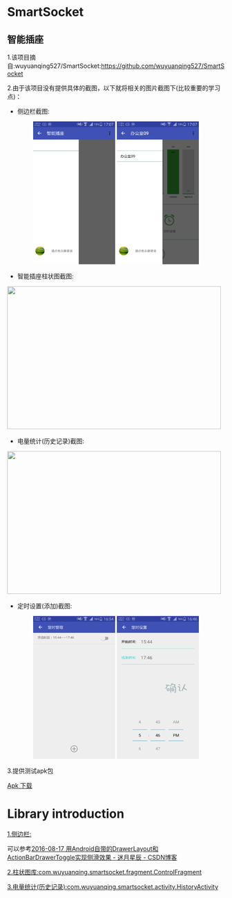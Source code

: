# SmartSocket
## 智能插座

1.该项目摘自:wuyuanqing527/SmartSocket:https://github.com/wuyuanqing527/SmartSocket

2.由于该项目没有提供具体的截图，以下就将相关的图片截图下(比较重要的学习点)：

- 侧边栏截图:


<div align="center">
<img src="https://github.com/bisummer/SmartSocket/blob/master/Screenshot/02.%E4%BE%A7%E8%BE%B9%E6%A0%8F20180614.png" height="330" width="190" >
<img src="https://github.com/bisummer/SmartSocket/blob/master/Screenshot/12.%E4%BE%A7%E8%BE%B9%E6%A0%8F(%E5%B7%B2%E7%99%BB%E5%BD%95)20180614.png" height="330" width="190" >
 </div>
 

- 智能插座柱状图截图:

<img src="(https://github.com/bisummer/SmartSocket/blob/master/Screenshot/11.%E9%A6%96%E9%A1%B5(%E5%B7%B2%E7%99%BB%E5%BD%95)20180614.png"  height="330" width="495">


- 电量统计(历史记录)截图:

<img src="(https://github.com/bisummer/SmartSocket/blob/master/Screenshot/21.%E7%94%B5%E9%87%8F%E7%BB%9F%E8%AE%A1(%E5%8E%86%E5%8F%B2%E8%AE%B0%E5%BD%95)20180614.png"  height="330" width="495">


- 定时设置(添加)截图:

<div align="center">
<img src="https://github.com/bisummer/SmartSocket/blob/master/Screenshot/31.%E5%AE%9A%E6%97%B6%E8%AE%BE%E7%BD%AE20180614.png" height="330" width="190" >
<img src="https://github.com/bisummer/SmartSocket/blob/master/Screenshot/32.%E5%AE%9A%E6%97%B6%E8%AE%BE%E7%BD%AE(%E6%B7%BB%E5%8A%A0)20180614.png" height="330" width="190" >
 </div>
 
3.提供测试apk包

[Apk 下载](https://raw.githubusercontent.com/bisummer/SmartSocket/master/APK/%E6%99%BA%E8%83%BD%E6%8F%92%E5%BA%A7app-debug(%E5%B8%A6%E7%94%B5%E9%87%8F%E7%BB%9F%E8%AE%A1%E5%92%8C%E5%AE%9A%E6%97%B6%E8%AE%BE%E7%BD%AE).apk)

# Library introduction

[1.侧边栏:](https://github.com/bisummer/SmartSocket/blob/master/app/src/main/java/com/wuyuanqing/smartsocket/activity/MainActivity.java)

可以参考[2016-08-17 用Android自带的DrawerLayout和ActionBarDrawerToggle实现侧滑效果 - 迷月星辰 - CSDN博客](https://blog.csdn.net/miyuexingchen/article/details/52232751)

[2.柱状图库:com.wuyuanqing.smartsocket.fragment.ControlFragment](https://github.com/bisummer/SmartSocket/blob/master/app/src/main/java/com/wuyuanqing/smartsocket/fragment/ControlFragment.java)

[3.电量统计(历史记录):com.wuyuanqing.smartsocket.activity.HistoryActivity](https://github.com/bisummer/SmartSocket/blob/master/app/src/main/java/com/wuyuanqing/smartsocket/activity/HistoryActivity.java)

